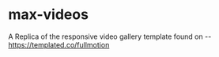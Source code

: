 # max-videos
A Replica of the responsive video gallery template found on -- https://templated.co/fullmotion
